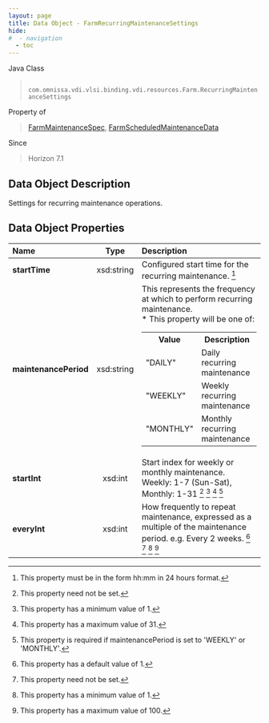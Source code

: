 ```yaml
---
layout: page
title: Data Object - FarmRecurringMaintenanceSettings
hide:
#  - navigation
  - toc
---
```






Java Class
> ` com.omnissa.vdi.vlsi.binding.vdi.resources.Farm.RecurringMaintenanceSettings`

Property of
> [FarmMaintenanceSpec](vdi.resources.Farm.MaintenanceSpec.md#field_detail), [FarmScheduledMaintenanceData](vdi.resources.Farm.ScheduledMaintenanceData.md#field_detail)

Since
> Horizon 7.1


## Data Object Description

Settings for recurring maintenance operations.

## Data Object Properties

 Name | Type | Description
:---|:---:|:---
**startTime**|  xsd:string|  Configured start time for the recurring maintenance. [^22]
**maintenancePeriod**|  xsd:string|  This represents the frequency at which to perform recurring maintenance. <br>* This property will be one of:<br><table><tr><th>Value</th><th>Description</th></tr><tr><td>"DAILY"</td><td>Daily recurring maintenance</td></tr><tr><td>"WEEKLY"</td><td>Weekly recurring maintenance</td></tr><tr><td>"MONTHLY"</td><td>Monthly recurring maintenance</td></tr></table>
**startInt**|  xsd:int|  Start index for weekly or monthly maintenance. Weekly: 1-7 (Sun-Sat), Monthly: 1-31 [^1] [^8] [^119] [^120]
**everyInt**|  xsd:int|  How frequently to repeat maintenance, expressed as a multiple of the maintenance period. e.g. Every 2 weeks. [^10] [^1] [^8] [^115]


 


[^1]: This property need not be set.
[^8]: This property has a minimum value of 1.
[^10]: This property has a default value of 1.
[^22]: This property must be in the form hh:mm in 24 hours format.
[^115]: This property has a maximum value of 100.
[^119]: This property has a maximum value of 31.
[^120]: This property is required if maintenancePeriod is set to 'WEEKLY' or 'MONTHLY'.